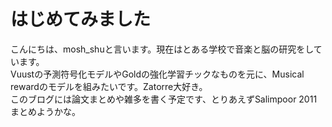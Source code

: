 # はじめてみました

こんにちは、mosh_shuと言います。現在はとある学校で音楽と脳の研究をしています。  
Vuustの予測符号化モデルやGoldの強化学習チックなものを元に、Musical rewardのモデルを組みたいです。Zatorre大好き。  
このブログには論文まとめや雑多を書く予定です、とりあえずSalimpoor 2011まとめようかな。